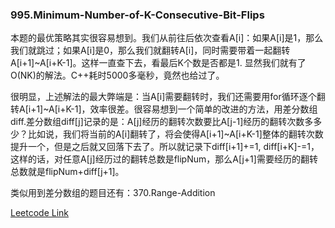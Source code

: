 ### 995.Minimum-Number-of-K-Consecutive-Bit-Flips

本题的最优策略其实很容易想到。我们从前往后依次查看A[i]：如果A[i]是1，那么我们就跳过；如果A[i]是0，那么我们就翻转A[i]，同时需要带着一起翻转A[i+1]~A[i+K-1]。这样一直查下去，看最后K个数是否都是1. 显然我们就有了O(NK)的解法。C++耗时5000多毫秒，竟然也给过了。

很明显，上述解法的最大弊端是：当A[i]需要翻转时，我们还需要用for循环逐个翻转A[i+1]~A[i+K-1]，效率很差。很容易想到一个简单的改进的方法，用差分数组diff.差分数组diff[j]记录的是：A[j]经历的翻转次数要比A[j-1]经历的翻转次数多多少？比如说，我们将当前的A[i]翻转了，将会使得A[i+1]~A[i+K-1]整体的翻转次数提升一个，但是之后就又回落下去了。所以就记录下diff[i+1]+=1, diff[i+K]-=1，这样的话，对任意A[j]经历过的翻转总数是flipNum，那么A[j+1]需要经历的翻转总数就是flipNum+diff[j+1]。

类似用到差分数组的题目还有：370.Range-Addition


[Leetcode Link](https://leetcode.com/problems/minimum-number-of-k-consecutive-bit-flips)